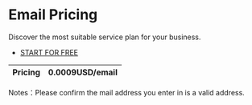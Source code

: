 # Email Pricing

Discover the most suitable service plan for your business.

- [START FOR FREE](https://console.uspeedo.com/signin)


|  Pricing   | 0.0009USD/email       |
| ------------- | ---------------- |

Notes：Please confirm the mail address you enter in is a valid address.
